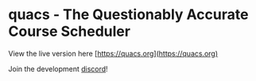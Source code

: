 # quacs - The Questionably Accurate Course Scheduler

View the live version here [https://quacs.org](https://quacs.org)

Join the development [discord](https://discord.gg/EyGZTAP)!
